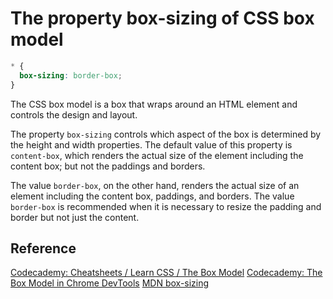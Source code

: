 # The property box-sizing of CSS box model

```css
* {
  box-sizing: border-box;
}
```

The CSS box model is a box that wraps around an HTML element and controls the design and layout.

The property `box-sizing` controls which aspect of the box is determined by the height and width properties. The default value of this property is `content-box`, which renders the actual size of the element including the content box; but not the paddings and borders.

The value `border-box`, on the other hand, renders the actual size of an element including the content box, paddings, and borders. The value `border-box` is recommended when it is necessary to resize the padding and border but not just the content.

## Reference

[Codecademy: Cheatsheets / Learn CSS / The Box Model](https://www.codecademy.com/learn/learn-css/modules/learn-css-box-model/cheatsheet)
[Codecademy: The Box Model in Chrome DevTools](https://www.youtube.com/watch?v=uQi8TK-GDO4&feature=emb_title&ab_channel=Codecademy)
[MDN box-sizing](https://developer.mozilla.org/en-US/docs/Web/CSS/box-sizing)
